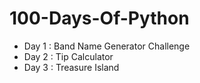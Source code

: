 # 100-Days-Of-Python
- Day 1 : Band Name Generator Challenge
- Day 2 : Tip Calculator
- Day 3 : Treasure Island

